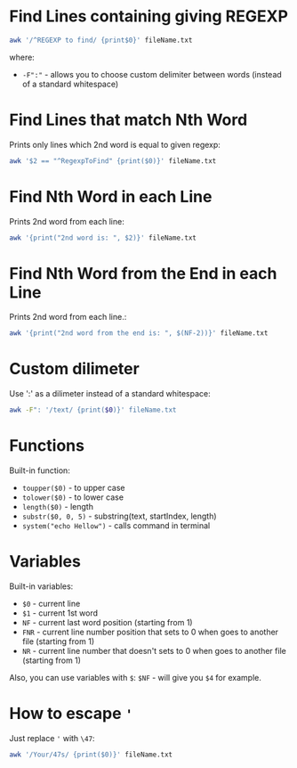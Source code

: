 # Find Lines containing giving REGEXP

```bash
awk '/^REGEXP to find/ {print$0}' fileName.txt
```
where:
- `-F":"` - allows you to choose custom delimiter between words (instead of a standard whitespace)

# Find Lines that match Nth Word

Prints only lines which 2nd word is equal to given regexp:

```bash
awk '$2 == "^RegexpToFind" {print($0)}' fileName.txt
``` 

# Find Nth Word in each Line

Prints 2nd word from each line:

```bash
awk '{print("2nd word is: ", $2)}' fileName.txt
```

# Find Nth Word from the End in each Line

Prints 2nd word from each line.:

```bash
awk '{print("2nd word from the end is: ", $(NF-2))}' fileName.txt
```

# Custom dilimeter

Use ':'  as a dilimeter instead of a standard whitespace:

```bash
awk -F": '/text/ {print($0)}' fileName.txt
```


# Functions

Built-in function:
- `toupper($0)` - to upper case
- `tolower($0)` - to lower case
- `length($0)` - length
- `substr($0, 0, 5)` - substring(text, startIndex, length)
- `system("echo Hellow")` - calls command in terminal

# Variables

Built-in variables:
- `$0` - current line
- `$1` - current 1st word
- `NF` - current last word position (starting from 1)
- `FNR` - current line number position that sets to 0 when goes to another file (starting from 1)
- `NR` - current line number that doesn't sets to 0 when goes to another file (starting from 1)

Also, you can use variables with `$`: `$NF` - will give you `$4` for example.

# How to escape `'`

Just replace `'` with `\47`:

```bash
awk '/Your/47s/ {print($0)}' fileName.txt
```
